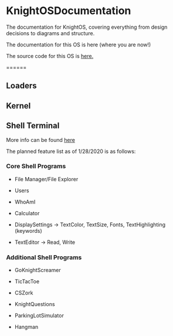 # KnightOSDocumentation
The documentation for KnightOS, covering everything from design decisions to diagrams and structure.

The documentation for this OS is here (where you are now!)

The source code for this OS is [here.](https://github.com/MrJellimann/KnightOS)

======

## Loaders

## Kernel

## Shell Terminal

More info can be found [here]()

The planned feature list as of 1/28/2020 is as follows:

### Core Shell Programs
  
  * File Manager/File Explorer
  
  * Users
      
  * WhoAmI
  
  * Calculator
  
  * DisplaySettings
 -> TextColor, TextSize, Fonts, TextHighlighting (keywords)
  
  * TextEditor
 -> Read, Write

### Additional Shell Programs

  * GoKnightScreamer
  
  * TicTacToe
  
  * CSZork
  
  * KnightQuestions
  
  * ParkingLotSimulator
  
  * Hangman
